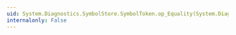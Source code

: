 ```yaml
---
uid: System.Diagnostics.SymbolStore.SymbolToken.op_Equality(System.Diagnostics.SymbolStore.SymbolToken,System.Diagnostics.SymbolStore.SymbolToken)
internalonly: False
---
```


